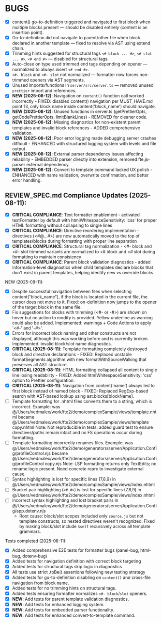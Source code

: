 # BUGS

- [x] content() go-to-definition triggered and navigated to first block when multiple blocks present — should be disabled entirely (content is an insertion point).
- [x] Go-to-definition did not navigate to parent/other file when block declared in another template — fixed to resolve via AST using extend chain.
- [x] Trimming hints suggested for structural tags `<# block ... #>`, `<# slot ... #>`, `<# end #>` — disabled for structural tags.
- [x] Auto-close on type used trimmed end tags depending on opener — normalized to always insert `<# end #>`.
- [x] `<#- block` and `<#- slot` not normalized — formatter now forces non-trimmed openers via AST segments.
- [x] Unused imports/functions in `server/src/server.ts` — removed unused `prettier` import and references.
- [x] **NEW (2025-08-12)**: Navigation on `content()` function call worked incorrectly - FIXED: disabled content() navigation per MUST_HAVE.md point 13, only block name inside content('block_name') should navigate.
- [x] **NEW (2025-08-12)**: Unused functions in server.ts (getPrettierOpts, getCodePrettierOpts, limitBlankLines) - REMOVED for cleaner code.
- [x] **NEW (2025-08-12)**: Missing diagnostics for non-existent parent templates and invalid block references - ADDED comprehensive validation.
- [x] **NEW (2025-08-12)**: Poor error logging made debugging server crashes difficult - ENHANCED with structured logging system with levels and file output.
- [x] **NEW (2025-08-12)**: External parser dependency issues affecting reliability - EMBEDDED parser directly into extension, removed fte.js-parser external dependency.
- [x] **NEW (2025-08-12)**: Convert to template command lacked UX polish - ENHANCED with name validation, overwrite confirmation, and better error handling.

## REVIEW_SPEC.md Compliance Updates (2025-08-11):
- [x] **CRITICAL COMPLIANCE**: Text formatter enablement - activated textFormatter by default with htmlWhitespaceSensitivity: 'css' for proper HTML formatting without collapsing to single lines
- [x] **CRITICAL COMPLIANCE**: Directive reordering implementation - directives (<#@...#>) are now automatically moved to the top of templates/blocks during formatting with proper line separation  
- [x] **CRITICAL COMPLIANCE**: Structural tag normalization - <#- block and <#- slot trimmed variants are normalized to <# block and <# slot during formatting to maintain consistency
- [x] **CRITICAL COMPLIANCE**: Parent block validation diagnostics - added Information-level diagnostics when child templates declare blocks that don't exist in parent templates, helping identify new vs override blocks

NEW (2025-08-11):
- [x] Despite successful navigation between files when selecting content("block_name"), if the block is located in the current file, the cursor does not move to it. Fixed: on-definition now jumps to the opener of the target block in the same file.
- [x] Fix suggestions for blocks with trimming (<#- or -#>) are shown on hover but no action to modify is provided. Yellow underline as warning could also be added. Implemented: warnings + Code Actions to apply '<#-' and '-#>'.
- [x] Errors for incorrect block naming and other constructs are not displayed, although this was working before and is currently broken. Implemented: invalid block/slot name diagnostics.
- [x] **CRITICAL (2025-08-11)**: Template formatting completely destroyed block and directive declarations - FIXED: Replaced unstable formatSegments algorithm with new formatWithSourceWalking that preserves all AST structure.
- [x] **CRITICAL (2025-08-11)**: HTML formatting collapsed all content to single line losing readability - FIXED: Added htmlWhitespaceSensitivity: 'css' option to Prettier configuration.
- [x] **CRITICAL (2025-08-11)**: Navigation from content('name') always led to first block instead of named block - FIXED: Replaced RegExp-based search with AST-based lookup using ast.blocks[blockName].
- [ ] Template formatting for .nhtml files converts them to a string, which is incorrect. Example: was @/Users/vedmalex/work/fte2/demo/complexSample/views/template.nhtml became @/Users/vedmalex/work/fte2/demo/complexSample/views/template copy.nhtml
  Note: Not reproducible in tests; added guard test to ensure directives/paths remain intact and no FS operations occur during formatting.
- [ ] Template formatting incorrectly renames files. Example: was @/Users/vedmalex/work/fte2/demo/generators/server/Application.Config/profileControl.njs became @/Users/vedmalex/work/fte2/demo/generators/server/Application.Config/profileControl copy.njs
  Note: LSP formatting returns only TextEdits; no rename logic present. Need concrete repro to investigate external cause.
- [ ] Syntax highlighting is lost for specific lines (7,8,9) in @/Users/vedmalex/work/fte2/demo/complexSample/views/index.nhtml
- [ ] Bracket pair highlighting (`<# #>`) is lost for specific lines (7,8,9) in @/Users/vedmalex/work/fte2/demo/complexSample/views/index.nhtml
- [ ] Incorrect syntax highlighting and lost bracket pairs in @/Users/vedmalex/work/fte2/demo/generators/server/Application.Config/app.dotenv.njs
  - Root cause: block/slot scopes included only `source.js` but not template constructs, so nested directives weren't recognized. Fixed by making block/slot include `$self` recursively across all template grammars.

Tests completed (2025-08-11):
- [x] Added comprehensive E2E tests for formatter bugs (panel-bug, html-bug, dotenv-bug)
- [x] Added tests for navigation definition with correct block targeting
- [x] Added tests for structural tags skip logic in diagnostics
- [x] All tests use strict .toBe() assertions following new testing strategy
- [x] Added tests for go-to-definition disabling on `content()` and cross-file navigation from block name.
- [x] Added tests for no trimming hints on structural tags.
- [x] Added tests ensuring formatter normalizes `<#- block`/`slot` openers.
- [x] **NEW**: Add tests for parent template validation diagnostics.
- [x] **NEW**: Add tests for enhanced logging system.
- [x] **NEW**: Add tests for embedded parser functionality.
- [x] **NEW**: Add tests for enhanced convert-to-template command.
